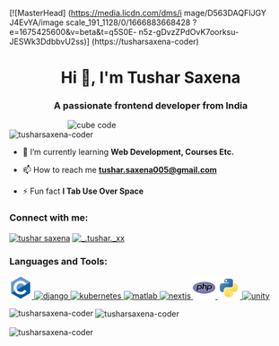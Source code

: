[![MasterHead] (https://media.licdn.com/dms/i mage/D563DAQFIJGY J4EvYA/image scale_191_1128/0/1666883668428 ?e=1675425600&v=beta&t=q5S0E- n5z-gDvzZPdOvK7oorksu- JESWk3DdbbvU2ss)] (https://tusharsaxena-coder)
<h1 align="center">Hi 👋, I'm Tushar Saxena</h1>
<h3 align="center">A passionate frontend developer from India</h3>
<img align="right" alt="cube code"width="400" src="https://78.media.tumblr.com/579cc56a2a59ad71cf1c5afb0f0005fc/tumblr_ov7siwHIkP1ue08b9o1_500.gif">
<p align="left"> <img src="https://komarev.com/ghpvc/?username=tusharsaxena-coder&label=Profile%20views&color=0e75b6&style=flat" alt="tusharsaxena-coder" /> </p>

- 🌱 I’m currently learning **Web Development, Courses Etc.**

- 📫 How to reach me **tushar.saxena005@gmail.com**

- ⚡ Fun fact **I Tab Use Over Space**

<h3 align="left">Connect with me:</h3>
<p align="left">
<a href="https://linkedin.com/in/tushar saxena" target="blank"><img align="center" src="https://raw.githubusercontent.com/rahuldkjain/github-profile-readme-generator/master/src/images/icons/Social/linked-in-alt.svg" alt="tushar saxena" height="30" width="40" /></a>
<a href="https://instagram.com/_.tushar._xx" target="blank"><img align="center" src="https://raw.githubusercontent.com/rahuldkjain/github-profile-readme-generator/master/src/images/icons/Social/instagram.svg" alt="_.tushar._xx" height="30" width="40" /></a>
</p>

<h3 align="left">Languages and Tools:</h3>
<p align="left"> <a href="https://www.cprogramming.com/" target="_blank" rel="noreferrer"> <img src="https://raw.githubusercontent.com/devicons/devicon/master/icons/c/c-original.svg" alt="c" width="40" height="40"/> </a> <a href="https://www.djangoproject.com/" target="_blank" rel="noreferrer"> <img src="https://cdn.worldvectorlogo.com/logos/django.svg" alt="django" width="40" height="40"/> </a> <a href="https://kubernetes.io" target="_blank" rel="noreferrer"> <img src="https://www.vectorlogo.zone/logos/kubernetes/kubernetes-icon.svg" alt="kubernetes" width="40" height="40"/> </a> <a href="https://www.mathworks.com/" target="_blank" rel="noreferrer"> <img src="https://upload.wikimedia.org/wikipedia/commons/2/21/Matlab_Logo.png" alt="matlab" width="40" height="40"/> </a> <a href="https://nextjs.org/" target="_blank" rel="noreferrer"> <img src="https://cdn.worldvectorlogo.com/logos/nextjs-2.svg" alt="nextjs" width="40" height="40"/> </a> <a href="https://www.php.net" target="_blank" rel="noreferrer"> <img src="https://raw.githubusercontent.com/devicons/devicon/master/icons/php/php-original.svg" alt="php" width="40" height="40"/> </a> <a href="https://www.python.org" target="_blank" rel="noreferrer"> <img src="https://raw.githubusercontent.com/devicons/devicon/master/icons/python/python-original.svg" alt="python" width="40" height="40"/> </a> <a href="https://unity.com/" target="_blank" rel="noreferrer"> <img src="https://www.vectorlogo.zone/logos/unity3d/unity3d-icon.svg" alt="unity" width="40" height="40"/> </a> </p>

<p><img align="left" src="https://github-readme-stats.vercel.app/api/top-langs?username=tusharsaxena-coder&show_icons=true&locale=en&layout=compact" alt="tusharsaxena-coder" /></p>

<p>&nbsp;<img align="center" src="https://github-readme-stats.vercel.app/api?username=tusharsaxena-coder&show_icons=true&locale=en" alt="tusharsaxena-coder" /></p>

<p><img align="center" src="https://github-readme-streak-stats.herokuapp.com/?user=tusharsaxena-coder&" alt="tusharsaxena-coder" /></p>
